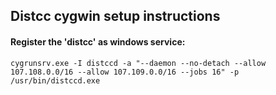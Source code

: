 ## Distcc cygwin setup instructions


#### Register the 'distcc' as windows service:
```
cygrunsrv.exe -I distccd -a "--daemon --no-detach --allow 107.108.0.0/16 --allow 107.109.0.0/16 --jobs 16" -p /usr/bin/distccd.exe
```
